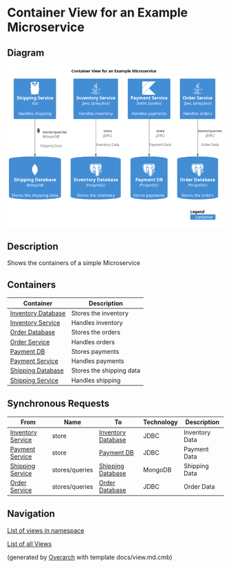 # Container View for an Example Microservice

## Diagram
![Container View for an Example Microservice](../../../../software-development/architecture/example/microservices/microservice-container-view.png)

## Description
Shows the containers of a simple Microservice

## Containers
| Container | Description |
|---|---|
| [Inventory Database](../../../../software-development/architecture/example/microservices/inventory-db.md)| Stores the inventory |
| [Inventory Service](../../../../software-development/architecture/example/microservices/inventory-service.md)| Handles inventory |
| [Order Database](../../../../software-development/architecture/example/microservices/order-db.md)| Stores the orders |
| [Order Service](../../../../software-development/architecture/example/microservices/order-service.md)| Handles orders |
| [Payment DB](../../../../software-development/architecture/example/microservices/payment-db.md)| Stores payments |
| [Payment Service](../../../../software-development/architecture/example/microservices/payment-service.md)| Handles payments |
| [Shipping Database](../../../../software-development/architecture/example/microservices/shipping-db.md)| Stores the shipping data |
| [Shipping Service](../../../../software-development/architecture/example/microservices/shipping-service.md)| Handles shipping |

## Synchronous Requests
| From | Name | To | Technology | Description |
|---|---|---|---|---|
| [Inventory Service](../../../../software-development/architecture/example/microservices/inventory-service.md) | store | [Inventory Database](../../../../software-development/architecture/example/microservices/inventory-db.md) | JDBC | Inventory Data |
| [Payment Service](../../../../software-development/architecture/example/microservices/payment-service.md) | store | [Payment DB](../../../../software-development/architecture/example/microservices/payment-db.md) | JDBC | Payment Data |
| [Shipping Service](../../../../software-development/architecture/example/microservices/shipping-service.md) | stores/queries | [Shipping Database](../../../../software-development/architecture/example/microservices/shipping-db.md) | MongoDB | Shipping Data |
| [Order Service](../../../../software-development/architecture/example/microservices/order-service.md) | stores/queries | [Order Database](../../../../software-development/architecture/example/microservices/order-db.md) | JDBC | Order Data |

## Navigation
[List of views in namespace](./views-in-namespace.md)

[List of all Views](../../../../views.md)


(generated by [Overarch](https://github.com/soulspace-org/overarch) with template docs/view.md.cmb)

